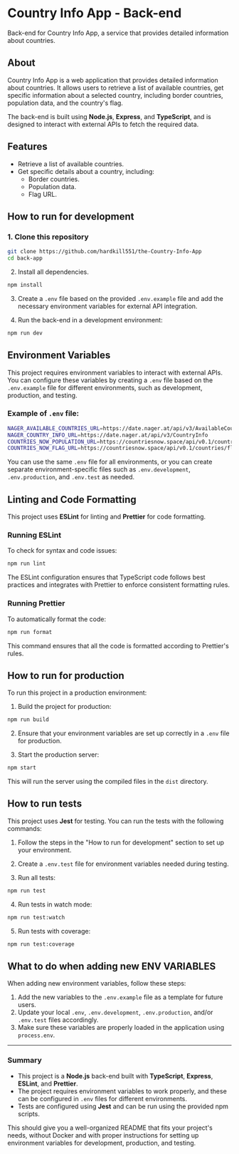 # Country Info App - Back-end

Back-end for Country Info App, a service that provides detailed information about countries.

## About

Country Info App is a web application that provides detailed information about countries. It allows users to retrieve a list of available countries, get specific information about a selected country, including border countries, population data, and the country's flag.

The back-end is built using **Node.js**, **Express**, and **TypeScript**, and is designed to interact with external APIs to fetch the required data.

## Features

- Retrieve a list of available countries.
- Get specific details about a country, including:
  - Border countries.
  - Population data.
  - Flag URL.

## How to run for development

### 1. Clone this repository

```bash
git clone https://github.com/hardkill551/the-Country-Info-App
cd back-app
```
2. Install all dependencies.

```bash
npm install
```

3. Create a `.env` file based on the provided `.env.example` file and add the necessary environment variables for external API integration.

4. Run the back-end in a development environment:

```bash
npm run dev
```

## Environment Variables

This project requires environment variables to interact with external APIs. You can configure these variables by creating a `.env` file based on the `.env.example` file for different environments, such as development, production, and testing.

### Example of `.env` file:

```bash
NAGER_AVAILABLE_COUNTRIES_URL=https://date.nager.at/api/v3/AvailableCountries
NAGER_COUNTRY_INFO_URL=https://date.nager.at/api/v3/CountryInfo
COUNTRIES_NOW_POPULATION_URL=https://countriesnow.space/api/v0.1/countries/population
COUNTRIES_NOW_FLAG_URL=https://countriesnow.space/api/v0.1/countries/flag/images
```

You can use the same `.env` file for all environments, or you can create separate environment-specific files such as `.env.development`, `.env.production`, and `.env.test` as needed.

## Linting and Code Formatting

This project uses **ESLint** for linting and **Prettier** for code formatting.

### Running ESLint

To check for syntax and code issues:

```bash
npm run lint
```

The ESLint configuration ensures that TypeScript code follows best practices and integrates with Prettier to enforce consistent formatting rules.

### Running Prettier

To automatically format the code:

```bash
npm run format
```

This command ensures that all the code is formatted according to Prettier's rules.

## How to run for production

To run this project in a production environment:

1. Build the project for production:

```bash
npm run build
```

2. Ensure that your environment variables are set up correctly in a `.env` file for production.

3. Start the production server:

```bash
npm start
```

This will run the server using the compiled files in the `dist` directory.

## How to run tests

This project uses **Jest** for testing. You can run the tests with the following commands:

1. Follow the steps in the "How to run for development" section to set up your environment.
2. Create a `.env.test` file for environment variables needed during testing.

3. Run all tests:

```bash
npm run test
```

4. Run tests in watch mode:

```bash
npm run test:watch
```

5. Run tests with coverage:

```bash
npm run test:coverage
```

## What to do when adding new ENV VARIABLES

When adding new environment variables, follow these steps:

1. Add the new variables to the `.env.example` file as a template for future users.
2. Update your local `.env`, `.env.development`, `.env.production`, and/or `.env.test` files accordingly.
3. Make sure these variables are properly loaded in the application using `process.env`.

---

### Summary

- This project is a **Node.js** back-end built with **TypeScript**, **Express**, **ESLint**, and **Prettier**.
- The project requires environment variables to work properly, and these can be configured in `.env` files for different environments.
- Tests are configured using **Jest** and can be run using the provided npm scripts.

This should give you a well-organized README that fits your project's needs, without Docker and with proper instructions for setting up environment variables for development, production, and testing.